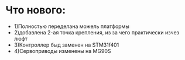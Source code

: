 # Что нового:
- 1)Полностью переделана можель платформы
- 2)добавлена 2-ая точка крепления, из за чего практически изчез люфт 
- 3)Контроллер быд заменен на STM31f401
- 4)Сервоприводы изменены на MG90S
